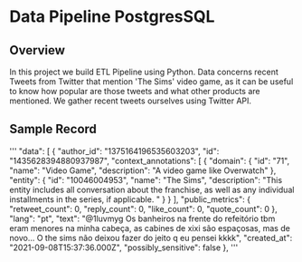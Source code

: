 # Data Pipeline PostgresSQL

## **Overview**
In this project we build ETL Pipeline using Python. Data concerns recent Tweets from Twitter that mention 'The Sims' video game, as it can be useful to know how popular are those tweets and what other products are mentioned. We gather recent tweets ourselves using Twitter API.
## **Sample Record**
'''
"data": [
		{
			"author_id": "1375164196535603203",
			"id": "1435628394880937987",
			"context_annotations": [
				{
					"domain": {
						"id": "71",
						"name": "Video Game",
						"description": "A video game like Overwatch"
					},
					"entity": {
						"id": "10046004953",
						"name": "The Sims",
						"description": "This entity includes all conversation about the franchise, as well as any individual installments in the series, if applicable. "
					}
				}
			],
			"public_metrics": {
				"retweet_count": 0,
				"reply_count": 0,
				"like_count": 0,
				"quote_count": 0
			},
			"lang": "pt",
			"text": "@1luvmyg Os banheiros na frente do refeitório tbm eram menores na minha cabeça, as cabines de xixi são espaçosas, mas de novo... O the sims não deixou fazer do jeito q eu pensei kkkk",
			"created_at": "2021-09-08T15:37:36.000Z",
			"possibly_sensitive": false
		},
'''
